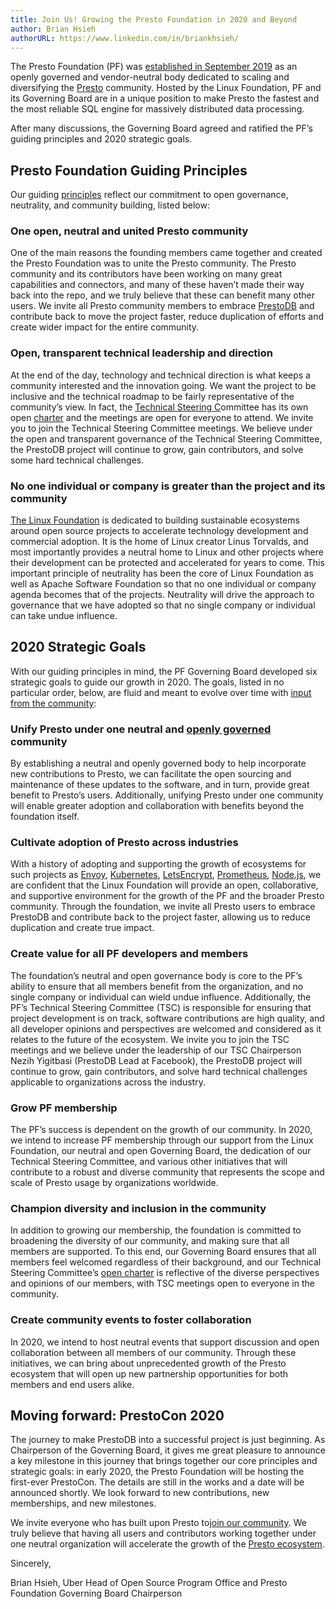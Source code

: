 ```yaml
---
title: Join Us! Growing the Presto Foundation in 2020 and Beyond
author: Brian Hsieh
authorURL: https://www.linkedin.com/in/briankhsieh/
---
```


The Presto Foundation (PF) was [established in September 2019](https://www.linuxfoundation.org/press-release/2019/09/facebook-uber-twitter-and-alibaba-form-presto-foundation-to-tackle-distributed-data-processing-at-scale/) as an openly governed and vendor-neutral body dedicated to scaling and diversifying the [Presto](https://prestodb.io/) community. Hosted by the Linux Foundation, PF and its Governing Board are in a unique position to make Presto the fastest and the most reliable SQL engine for massively distributed data processing.

After many discussions, the Governing Board agreed and ratified the PF’s guiding principles and 2020 strategic goals.

## Presto Foundation Guiding Principles

Our guiding [principles](https://github.com/prestodb/foundation/pull/16) reflect our commitment to open governance, neutrality, and community building, listed below: 

### One open, neutral and united Presto community

One of the main reasons the founding members came together and created the Presto Foundation was to unite the Presto community. The Presto community and its contributors have been working on many great capabilities and connectors, and many of these haven’t made their way back into the repo, and we truly believe that these can benefit many other users. We invite all Presto community members to embrace [PrestoDB](https://github.com/prestodb/presto) and contribute back to move the project faster, reduce duplication of efforts and create wider impact for the entire community.

### Open, transparent technical leadership and direction

At the end of the day, technology and technical direction is what keeps a community interested and the innovation going. We want the project to be inclusive and the technical roadmap to be fairly representative of the community’s view. In fact, the [Technical Steering C](https://github.com/prestodb/tsc)ommittee has its own open [charter](https://github.com/prestodb/tsc/blob/master/CHARTER.md) and the meetings are open for everyone to attend. We invite you to join the Technical Steering Committee meetings. We believe under the open and transparent governance of the Technical Steering Committee, the PrestoDB project will continue to grow, gain contributors, and solve some hard technical challenges.

### No one individual or company is greater than the project and its community

[The Linux Foundation](https://www.linuxfoundation.org/) is dedicated to building sustainable ecosystems around open source projects to accelerate technology development and commercial adoption. It is the home of Linux creator Linus Torvalds, and most importantly provides a neutral home to Linux and other projects where their development can be protected and accelerated for years to come. This important principle of neutrality has been the core of Linux Foundation as well as Apache Software Foundation so that no one individual or company agenda becomes that of the projects. Neutrality will drive the approach to governance that we have adopted so that no single company or individual can take undue influence.

## 2020 Strategic Goals

With our guiding principles in mind, the PF Governing Board developed six strategic goals to guide our growth in 2020. The goals, listed in no particular order, below, are fluid and meant to evolve over time with [input from the community](https://github.com/prestodb/foundation):

### Unify Presto under one neutral and [openly governed](https://github.com/prestodb/foundation/blob/master/Presto%20Technical%20Charter%2020191015.pdf) community

By establishing a neutral and openly governed body to help incorporate new contributions to Presto, we can facilitate the open sourcing and maintenance of these updates to the software, and in turn, provide great benefit to Presto’s users. Additionally, unifying Presto under one community will enable greater adoption and collaboration with benefits beyond the foundation itself.

### Cultivate adoption of Presto across industries

With a history of adopting and supporting the growth of ecosystems for such projects as [Envoy](https://www.envoyproxy.io/), [Kubernetes](https://kubernetes.io/), [LetsEncrypt](https://letsencrypt.org/), [Prometheus](https://prometheus.io/), [Node.js](https://nodejs.org/), we are confident that the Linux Foundation will provide an open, collaborative, and supportive environment for the growth of the PF and the broader Presto community. Through the foundation, we invite all Presto users to embrace PrestoDB and contribute back to the project faster, allowing us to reduce duplication and create true impact.

### Create value for all PF developers and members

The foundation’s neutral and open governance body is core to the PF’s ability to ensure that all members benefit from the organization, and no single company or individual can wield undue influence. Additionally, the PF’s Technical Steering Committee (TSC) is responsible for ensuring that project development is on track, software contributions are high quality, and all developer opinions and perspectives are welcomed and considered as it relates to the future of the ecosystem. We invite you to join the TSC meetings and we believe under the leadership of our TSC Chairperson Nezih Yigitbasi (PrestoDB Lead at Facebook), the PrestoDB project will continue to grow, gain contributors, and solve hard technical challenges applicable to organizations across the industry.

### Grow PF membership

The PF’s success is dependent on the growth of our community. In 2020, we intend to increase PF membership through our support from the Linux Foundation, our neutral and open Governing Board, the dedication of our Technical Steering Committee, and various other initiatives that will contribute to a robust and diverse community that represents the scope and scale of Presto usage by organizations worldwide.

### Champion diversity and inclusion in the community

In addition to growing our membership, the foundation is committed to broadening the diversity of our community, and making sure that all members are supported. To this end, our Governing Board ensures that all members feel welcomed regardless of their background, and our Technical Steering Committee’s [open charter](https://github.com/prestodb/tsc/blob/master/CHARTER.md) is reflective of the diverse perspectives and opinions of our members, with TSC meetings open to everyone in the community.

### Create community events to foster collaboration

In 2020, we intend to host neutral events that support discussion and open collaboration between all members of our community. Through these initiatives, we can bring about unprecedented growth of the Presto ecosystem that will open up new partnership opportunities for both members and end users alike.

## Moving forward: PrestoCon 2020

The journey to make PrestoDB into a successful project is just beginning. As Chairperson of the Governing Board, it gives me great pleasure to announce a key milestone in this journey that brings together our core principles and strategic goals: in early 2020, the Presto Foundation will be hosting the first-ever PrestoCon. The details are still in the works and a date will be announced shortly. We look forward to new contributions, new memberships, and new milestones.

We invite everyone who has built upon Presto to[join our community](https://prestodb.io/join.html). We truly believe that having all users and contributors working together under one neutral organization will accelerate the growth of the [Presto ecosystem](https://prestodb.io/).

Sincerely,

Brian Hsieh, Uber
Head of Open Source Program Office and Presto Foundation Governing Board Chairperson
